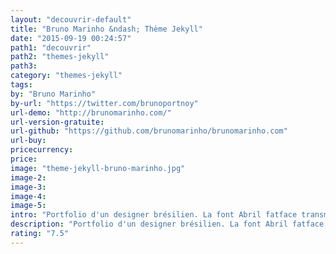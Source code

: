 ```yaml
---
layout: "decouvrir-default"
title: "Bruno Marinho &ndash; Thème Jekyll"
date: "2015-09-19 00:24:57"
path1: "decouvrir"
path2: "themes-jekyll"
path3:
category: "themes-jekyll"
tags:
by: "Bruno Marinho"
by-url: "https://twitter.com/brunoportnoy"
url-demo: "http://brunomarinho.com/"
url-version-gratuite:
url-github: "https://github.com/brunomarinho/brunomarinho.com"
url-buy:
pricecurrency:
price:
image: "theme-jekyll-bruno-marinho.jpg"
image-2:
image-3:
image-4:
image-5:
intro: "Portfolio d'un designer brésilien. La font Abril fatface transmet au design sa touche d'originalité. Si vous souhaitez vous inspirer de ce thème Jekyll, clônez le projet sur GitHub."
description: "Portfolio d'un designer brésilien. La font Abril fatface transmet au design sa touche d'originalité."
rating: "7.5"
---
```

